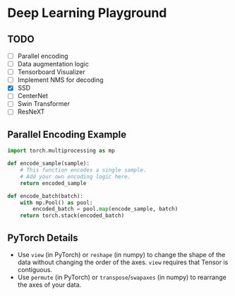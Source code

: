 # Deep Learning Playground

## TODO

- [ ] Parallel encoding
- [ ] Data augmentation logic
- [ ] Tensorboard Visualizer
- [ ] Implement NMS for decoding
- [x] SSD
- [ ] CenterNet
- [ ] Swin Transformer
- [ ] ResNeXT

## Parallel Encoding Example

```py
import torch.multiprocessing as mp

def encode_sample(sample):
    # This function encodes a single sample.
    # Add your own encoding logic here.
    return encoded_sample

def encode_batch(batch):
    with mp.Pool() as pool:
        encoded_batch = pool.map(encode_sample, batch)
    return torch.stack(encoded_batch)
```

## PyTorch Details

- Use `view` (in PyTorch) or `reshape` (in numpy) to change the shape of the data without changing
  the order of the axes. `view` requires that Tensor is contiguous.
- Use `permute` (in PyTorch) or `transpose`/`swapaxes` (in numpy) to rearrange the axes of your
  data.
